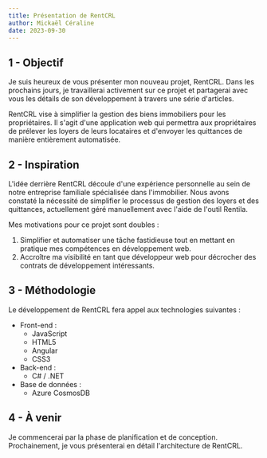 ```yaml
---
title: Présentation de RentCRL
author: Mickaël Céraline
date: 2023-09-30
---
```


<!-- # 01 - Présentation de RentCRL -->

## 1 - Objectif

<head>
  <meta name="og:title" content="Présentation RentCRL"/>
  <meta name="og:image" content="/static/img/logo_RentCRL.png"/>
  <meta name="twitter:image" content="/static/img/logo_RentCRL.png"/>
</head>

Je suis heureux de vous présenter mon nouveau projet, RentCRL. Dans les prochains jours, je travaillerai activement sur ce projet et partagerai avec vous les détails de son développement à travers une série d'articles.

RentCRL vise à simplifier la gestion des biens immobiliers pour les propriétaires. Il s'agit d'une application web qui permettra aux propriétaires de prélever les loyers de leurs locataires et d'envoyer les quittances de manière entièrement automatisée.

## 2 - Inspiration

L'idée derrière RentCRL découle d'une expérience personnelle au sein de notre entreprise familiale spécialisée dans l'immobilier. Nous avons constaté la nécessité de simplifier le processus de gestion des loyers et des quittances, actuellement géré manuellement avec l'aide de l'outil Rentila.

Mes motivations pour ce projet sont doubles :

<ol>
  <li>Simplifier et automatiser une tâche fastidieuse tout en mettant en pratique mes compétences en développement web.</li>
  <li>Accroître ma visibilité en tant que développeur web pour décrocher des contrats de développement intéressants.</li>
</ol>

## 3 - Méthodologie

Le développement de RentCRL fera appel aux technologies suivantes :

<ul>
  <li>Front-end :
    <ul>
      <li>JavaScript</li>
      <li>HTML5</li>
      <li>Angular</li>
      <li>CSS3</li>
    </ul>
  </li>
  <li>Back-end :
    <ul>
      <li>C# / .NET</li>
    </ul>
  </li>
  <li>Base de données :
    <ul>
      <li>Azure CosmosDB</li>
    </ul>
  </li>
</ul>

## 4 - À venir

Je commencerai par la phase de planification et de conception. Prochainement, je vous présenterai en détail l'architecture de RentCRL.
